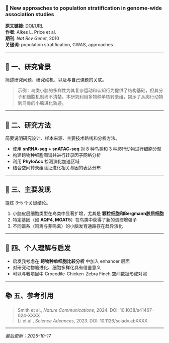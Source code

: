 ### 📄 New approaches to population stratification in genome-wide association studies
**原文链接**: [DOI/URL](https://doi.org/10.1038/nrg2813) \
**作者**: Alkes L. Price et al.  \
**期刊**: *Nat Rev Genet*, 2010 \
**关键词**: population stratification, GWAS, approaches

---

## 🧠 一、研究背景
简述研究问题、研究动机、以及与自己课题的关联。

> 示例：鸟类小脑的多样性为其复杂运动和认知行为提供了结构基础，但其分子和细胞机制尚不清楚。本研究利用多物种单核转录组，揭示了从爬行动物到鸟类的小脑进化轨迹。

---

## 🔬 二、研究方法
简要说明研究设计、样本来源、主要技术路线和分析方法。

- 使用 **snRNA-seq + snATAC-seq** 对 8 种鸟类和 3 种爬行动物进行细胞分型  
- 构建跨物种细胞图谱并进行转录因子网络分析  
- 利用 **PhyloAcc** 检测演化加速区域  
- 结合空间转录组验证进化相关基因的表达分布

---

## 🧩 三、主要发现
提炼 3–5 个关键结论。

1. 小脑皮层细胞类型在鸟类中显著扩增，尤其是 **颗粒细胞和Bergmann胶质细胞**  
2. 特定基因（如 **AQP4, MGAT5**）在鸟类中获得了新的调控增强子  
3. 不同谱系（鸣禽与非鸣禽）的小脑发育通路存在趋异演化

---

## 💬 四、个人理解与启发
- 启发我考虑在 **跨物种单细胞比较分析** 中加入 enhancer 层面
- 对研究动物脑进化、细胞多样化具有借鉴意义
- 可以与我项目中 Crocodile-Chicken-Zebra Finch 空间数据形成对照

---

## 📚 五、参考引用
> Smith et al., *Nature Communications*, 2024. DOI: 10.1038/s41467-024-XXXX  
> Li et al., *Science Advances*, 2023. DOI: 10.1126/sciadv.abXXXX  

---

*最后更新：2025-10-17*
